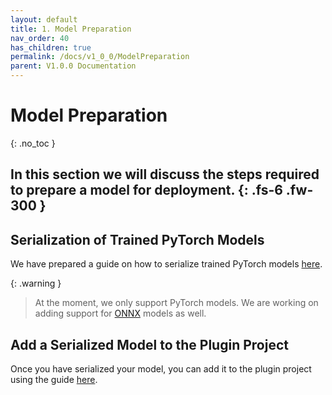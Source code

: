```yaml
---
layout: default
title: 1. Model Preparation
nav_order: 40
has_children: true
permalink: /docs/v1_0_0/ModelPreparation
parent: V1.0.0 Documentation
---
```


# Model Preparation
{: .no_toc }

In this section we will discuss the steps required to prepare a model for deployment. 
{: .fs-6 .fw-300 }
---

## Serialization of Trained PyTorch Models

We have prepared a guide on how to serialize trained PyTorch models [here]({{site.baseurl}}/docs/v1_0_0ModelPreparation/Serialization/).

{: .warning }
> At the moment, we only support PyTorch models. We are working on adding support for [ONNX](https://github.com/onnx/tutorials) models as well.

## Add a Serialized Model to the Plugin Project

Once you have serialized your model, you can add it to the plugin project using the guide [here]({{site.baseurl}}/docs/v1_0_0ModelPreparation/ImportingYourSerializedModels/).